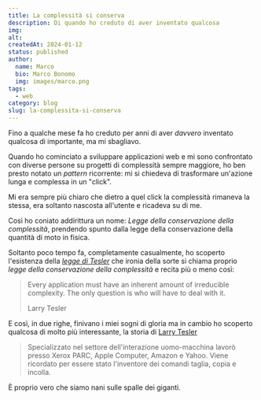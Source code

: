 ```yaml
---
title: La complessità si conserva
description: Di quando ho creduto di aver inventato qualcosa
img: 
alt: 
createdAt: 2024-01-12
status: published
author:
  name: Marco
  bio: Marco Bonomo
  img: images/marco.png
tags:
  - web
category: blog
slug: la-complessita-si-conserva
---
```

Fino a qualche mese fa ho creduto per anni di aver *davvero* inventato qualcosa di importante, ma mi sbagliavo.

Quando ho cominciato a sviluppare applicazioni web e mi sono confrontato con diverse persone su progetti di complessità sempre maggiore, ho ben presto notato un *pattern* ricorrente: mi si chiedeva di trasformare un'azione lunga e complessa in un "click".

Mi era sempre più chiaro che dietro a quel click la complessità rimaneva la stessa, era soltanto nascosta all'utente e ricadeva su di me.

Così ho coniato addirittura un nome: *Legge della conservazione della complessità*, prendendo spunto dalla legge della conservazione della quantità di moto in fisica.

Soltanto poco tempo fa, completamente casualmente, ho scoperto l'esistenza della [*legge di Tesler*](https://humanist.co/blog/law-of-conservation-of-complexity/) che ironia della sorte si chiama proprio *legge della conservazione della complessità* e recita più o meno così:

> Every application must have an inherent amount of irreducible complexity. The only question is who will have to deal with it. 
> 
> Larry Tesler

E così, in due righe, finivano i miei sogni di gloria ma in cambio ho scoperto qualcosa di molto più interessante, la storia di [Larry Tesler](https://it.wikipedia.org/wiki/Larry_Tesler)

> Specializzato nel settore dell'interazione uomo-macchina lavorò presso Xerox PARC, Apple Computer, Amazon e Yahoo. Viene ricordato per essere stato l'inventore dei comandi taglia, copia e incolla. 

È proprio vero che siamo nani sulle spalle dei giganti.
